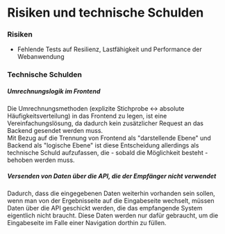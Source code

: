 # Risiken und technische Schulden

### Risiken
- Fehlende Tests auf Resilienz, Lastfähigkeit und Performance der Webanwendung

### Technische Schulden

##### Umrechnungslogik im Frontend
Die Umrechnungsmethoden (explizite Stichprobe <-> absolute Häufigkeitsverteilung) in das Frontend zu legen, ist eine Vereinfachungslösung, da dadurch kein zusätzlicher Request an das Backend gesendet werden muss.  
Mit Bezug auf die Trennung von Frontend als "darstellende Ebene" und Backend als "logische Ebene" ist diese Entscheidung allerdings als technische Schuld aufzufassen, die - sobald die Möglichkeit besteht - behoben werden muss.

##### Versenden von Daten über die API, die der Empfänger nicht verwendet
Dadurch, dass die eingegebenen Daten weiterhin vorhanden sein sollen, wenn man von der Ergebnisseite auf die Eingabeseite wechselt, müssen Daten über die API geschickt werden, die das empfangende System eigentlich nicht braucht. Diese Daten werden nur dafür gebraucht, um die Eingabeseite im Falle einer Navigation dorthin zu füllen.
